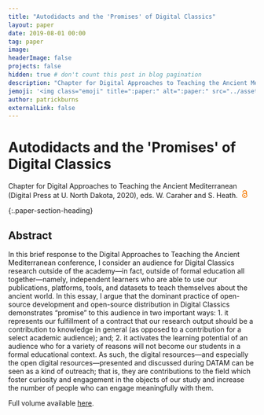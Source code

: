 ```yaml
---
title: "Autodidacts and the 'Promises' of Digital Classics"
layout: paper
date: 2019-08-01 00:00
tag: paper
image:
headerImage: false
projects: false
hidden: true # don't count this post in blog pagination
description: "Chapter for Digital Approaches to Teaching the Ancient Mediterranean (Digital Press at U. North Dakota, 2020), eds. W. Caraher and S. Heath"
jemoji: '<img class="emoji" title=":paper:" alt=":paper:" src="../assets/images/paper-icon.png" height="20" width="20" align="absmiddle">'
author: patrickburns
externalLink: false
---
```


# Autodidacts and the 'Promises' of Digital Classics
Chapter for Digital Approaches to Teaching the Ancient Mediterranean (Digital Press at U. North Dakota, 2020), eds. W. Caraher and S. Heath. <img src="../assets/images/oa.png" alt="oa-icon" height="16" hspace="5"/>  

{:.paper-section-heading}
## Abstract
In this brief response to the Digital Approaches to Teaching the Ancient Mediterranean conference, I consider an audience for Digital Classics research outside of the academy—in fact, outside of formal education all together—namely, independent learners who are able to use our publications, platforms, tools, and datasets to teach themselves about the ancient world. In this essay, I argue that the dominant practice of open-source development and open-source distribution in Digital Classics demonstrates “promise” to this audience in two important ways: 1. it represents our fulfillment of a contract that our research output should be a contribution to knowledge in general (as opposed to a contribution for a select academic audience); and; 2. it activates the learning potential of an audience who for a variety of reasons will not become our students in a formal educational context. As such, the digital resources—and especially the open digital resources—presented and discussed during DATAM can be seen as a kind of outreach; that is, they are contributions to the field which foster curiosity and engagement in the objects of our study and increase the number of people who can engage meaningfully with them.

Full volume available [here](https://thedigitalpress.org/datam/).
